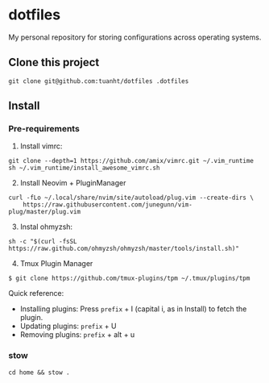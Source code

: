 # dotfiles

My personal repository for storing configurations across operating systems.

## Clone this project

```shell
git clone git@github.com:tuanht/dotfiles .dotfiles
```

## Install

### Pre-requirements

1. Install vimrc:

```
git clone --depth=1 https://github.com/amix/vimrc.git ~/.vim_runtime
sh ~/.vim_runtime/install_awesome_vimrc.sh
```

2. Install Neovim + PluginManager

```
curl -fLo ~/.local/share/nvim/site/autoload/plug.vim --create-dirs \
    https://raw.githubusercontent.com/junegunn/vim-plug/master/plug.vim
```

3. Instal ohmyzsh:

```
sh -c "$(curl -fsSL https://raw.github.com/ohmyzsh/ohmyzsh/master/tools/install.sh)"
```

4. Tmux Plugin Manager

```shell
$ git clone https://github.com/tmux-plugins/tpm ~/.tmux/plugins/tpm
```

Quick reference:
- Installing plugins: Press `prefix` + I (capital i, as in Install) to fetch the plugin.
- Updating plugins: `prefix` + U
- Removing plugins: `prefix` + alt + u

### stow

```shell
cd home && stow .
```

